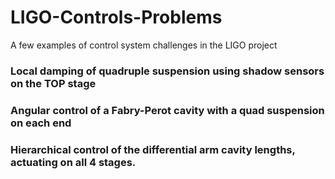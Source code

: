 # LIGO-Controls-Problems
A few examples of control system challenges in the LIGO project

### Local damping of quadruple suspension using shadow sensors on the TOP stage


### Angular control of a Fabry-Perot cavity with a quad suspension on each end


### Hierarchical control of the differential arm cavity lengths, actuating on all 4 stages.
